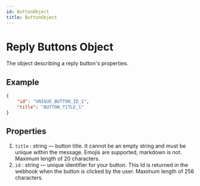 ```yaml
---
id: ButtonObject
title: ButtonObject
---
```


# Reply Buttons Object
The object describing a reply button's properties.

## Example
```json
{
    "id": "UNIQUE_BUTTON_ID_1",
    "title": "BUTTON_TITLE_1"
}
```

## Properties
1. `title` : string — button title. It cannot be an empty string and must be unique within the message. Emojis are supported, markdown is not. Maximum length of 20 characters.
2. `id` : string — unique identifier for your button. This Id is returned in the webhook when the button is clicked by the user. Maximum length of 256 characters.
